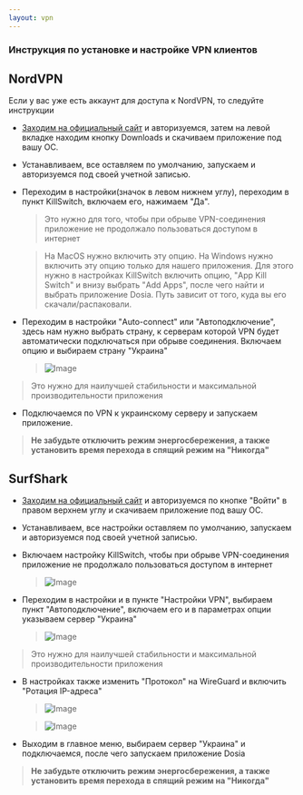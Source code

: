```yaml
---
layout: vpn
---
```


### Инструкция по установке и настройке VPN клиентов

## NordVPN

Если у вас уже есть аккаунт для доступа к NordVPN, то следуйте инструкции

+ [Заходим на официальный сайт](https://my.nordaccount.com/) и авторизуемся, затем на левой вкладке находим кнопку Downloads и скачиваем приложение под вашу ОС.

+ Устанавливаем, все оставляем по умолчанию, запускаем и авторизуемся под своей учетной записью.

+ Переходим в настройки(значок в левом нижнем углу), переходим в пункт KillSwitch, включаем его, нажимаем "Да".

  > Это нужно для того, чтобы при обрыве VPN-соединения приложение не продолжало пользоваться доступом в интернет

  >На MacOS нужно включить эту опцию. На Windows нужно включить эту опцию только для нашего приложения. 
  >Для этого нужно в настройках KillSwitch включить опцию, "App Kill Switch" и внизу выбрать "Add Apps", после чего найти и выбрать приложение Dosia. Путь    зависит от того, куда вы его скачали/распаковали.

+ Переходим в настройки "Auto-connect" или "Автоподключение", здесь нам нужно выбрать страну, к серверам которой VPN будет автоматически подключаться при обрыве соединения. Включаем опцию и выбираем страну "Украина"

  >![Image](https://dddosia.github.io/images/autoconnect_nordvpn.png)


> Это нужно для наилучшей стабильности и максимальной производительности приложения

+ Подключаемся по VPN к украинскому серверу и запускаем приложение.

> **Не забудьте отключить режим энергосбережения, а также установить время перехода в спящий режим на "Никогда"**



## SurfShark

+ [Заходим на официальный сайт](https://surfshark.com/ru/) и авторизуемся по кнопке "Войти" в правом верхнем углу и скачиваем приложение под вашу ОС.

+ Устанавливаем, все настройки оставляем по умолчанию, запускаем и авторизуемся под своей учетной записью.

+ Включаем настройку KillSwitch, чтобы при обрыве VPN-соединения приложение не продолжало пользоваться доступом в интернет

  >![Image](https://dddosia.github.io/images/KillSwitch.png)


+ Переходим в настройки и в пункте "Настройки VPN", выбираем пункт "Автоподключение", включаем его и в параметрах опции указываем сервер "Украина"

  >![Image](https://dddosia.github.io/images/autoconnect.png)

> Это нужно для наилучшей стабильности и максимальной производительности приложения

+ В настройках также изменить "Протокол" на WireGuard и включить "Ротация IP-адреса"

  >![Image](https://dddosia.github.io/images/wireguard.png)

  >![Image](https://dddosia.github.io/images/iprotation.png)

+ Выходим в главное меню, выбираем сервер "Украина" и подключаемся, после чего запускаем приложение Dosia

> **Не забудьте отключить режим энергосбережения, а также установить время перехода в спящий режим на "Никогда"**
